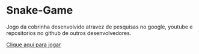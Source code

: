 # Snake-Game
<p> Jogo da cobrinha desenvolvido atravez de pesquisas no google, youtube e repositorios no github de outros desenvolvedores.</p>

<a href="#">Clique aqui para jogar</a>
